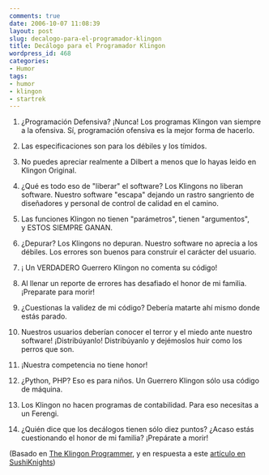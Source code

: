 ```yaml
---
comments: true
date: 2006-10-07 11:08:39
layout: post
slug: decalogo-para-el-programador-klingon
title: Decálogo para el Programador Klingon
wordpress_id: 468
categories:
- Humor
tags:
- humor
- klingon
- startrek
---
```


	
  1. ¿Programación Defensiva? ¡Nunca! Los programas Klingon van siempre a la ofensiva. Sí, programación ofensiva es la mejor forma de hacerlo.

	
  2. Las especificaciones son para los débiles y los tímidos.

	
  3. No puedes apreciar realmente a Dilbert a menos que lo hayas leido en Klingon Original.

	
  4. ¿Qué es todo eso de "liberar" el software? Los Klingons no liberan software. Nuestro software "escapa" dejando un rastro sangriento de diseñadores y personal de control de calidad en el camino.

	
  5. Las funciones Klingon no tienen "parámetros", tienen "argumentos", y ESTOS SIEMPRE GANAN.

	
  6. ¿Depurar? Los Klingons no depuran. Nuestro software no aprecia a los débiles. Los errores son buenos para construir el carácter del usuario.

	
  7. ¡ Un VERDADERO Guerrero Klingon no comenta su código!

	
  8. Al llenar un reporte de errores has desafiado el honor de mi familia. ¡Preparate para morir!

	
  9. ¿Cuestionas la validez de mi código? Debería matarte ahí mismo donde estás parado.

	
  10. Nuestros usuarios deberían conocer el terror y el miedo ante nuestro software! ¡Distribúyanlo! Distribúyanlo y dejémoslos huir como los perros que son.

	
  11. ¡Nuestra competencia no tiene honor!

	
  12. ¿Python, PHP? Eso es para niños. Un Guerrero Klingon sólo usa código de máquina.

	
  13. Los Klingon no hacen programas de contabilidad. Para eso necesitas a un Ferengi.

	
  14. ¿Quién dice que los decálogos tienen sólo diez puntos? ¿Acaso estás cuestionando el honor de mi familia? ¡Prepárate a morir!


(Basado en [The Klingon Programmer](http://gradha.sdf-eu.org/textos/klingon_programmer.en.html), y en respuesta a este [artículo en SushiKnights](http://sushiknights.org/2006/08/klingon.html))
